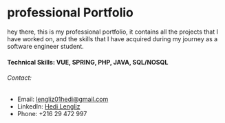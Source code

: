 # professional Portfolio
hey there, this is my professional portfolio, it contains all the projects that I have worked on, and the skills that I have acquired during my journey as a software engineer student. 
#### Technical Skills: VUE, SPRING, PHP, JAVA, SQL/NOSQL
###### Contact:
- Email: lengliz01hedi@gmail.com
- LinkedIn: [Hedi Lengliz](https://www.linkedin.com/in/hedi-lengliz-0b1b1b1b1/)
- Phone: +216 29 472 997


